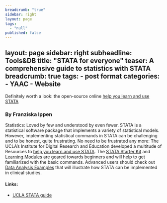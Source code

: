 ```yaml
---
breadcrumb: "true"
sidebar: right
layout: page
tags: 
  - "null"
published: false
---
```



layout: page
sidebar: right
subheadline: Tools&DB
title:  "STATA for everyone"
teaser: A comprehensive guide to statistics with STATA
breadcrumb: true
tags:
    - post format
categories:
    - YAAC
    - Website
---

Definitely worth a look: the open-source online <a href="http://www.ats.ucla.edu/stat/stata" target="_blank">help you learn and use STATA</a> 
### By Franziska Ippen

Statistics: Loved by few and understood by even fewer. STATA is a statistical software package that implements a variety of statistical models. However, implementing statistical commands in STATA can be challenging and to be honest, quite frustrating. 
No need to be frustrated any more: The UCLA’s Institute for Digital Research and Education developed a multitude of Resources to <a href="http://www.ats.ucla.edu/stat/stata" target="_blank">help you learn and use STATA</a>. The <a href="http://www.ats.ucla.edu/stat/stata/sk/default.htm" target="_blank">STATA Starter Kit</a> and <a href="http://www.ats.ucla.edu/stat/stata/modules/default.htm" target="_blank">Learning Modules</a> are geared towards beginners and will help to get familiarized with the 
basic commands. Advanced users should check out <a href="http://www.ats.ucla.edu/stat/dae/" target="_blank">Data Analysis Examples</a> that will illustrate how STATA can be implemented in clinical studies.

#### Links: 
- <a href="http://www.ats.ucla.edu/stat/stata/" target="_blank">UCLA STATA guide</a>


